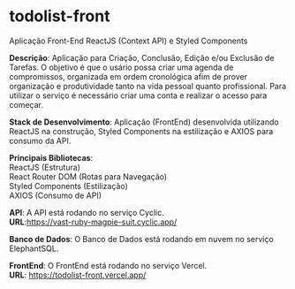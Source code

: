 # todolist-front
Aplicação Front-End ReactJS (Context API) e Styled Components

<strong>Descrição</strong>: Aplicação para Criação, Conclusão, Edição e/ou Exclusão de Tarefas. O 
objetivo é que o usário possa criar uma agenda de compromissos, organizada em ordem 
cronológica afim de prover organização e produtividade tanto na vida pessoal quanto 
profissional. Para utilizar o serviço é necessário criar uma conta e realizar o acesso para 
começar.

<strong>Stack de Desenvolvimento</strong>: Aplicação (FrontEnd) desenvolvida utilizando ReactJS na construção, Styled Components na estilização e AXIOS para consumo da API.

<strong>Principais Bibliotecas</strong>:<br>
ReactJS (Estrutura)<br>
React Router DOM (Rotas para Navegação)<br>
Styled Components (Estilização)<br>
AXIOS (Consumo de API)<br>

<strong>API</strong>: A API está rodando no serviço Cyclic. <br>
<strong>URL</strong>:https://vast-ruby-magpie-suit.cyclic.app/<br>

<strong>Banco de Dados</strong>: O Banco de Dados está rodando em nuvem no serviço ElephantSQL.

<strong>FrontEnd</strong>: O FrontEnd está rodando no serviço Vercel.<br>
<strong>URL</strong>: https://todolist-front.vercel.app/<br>

